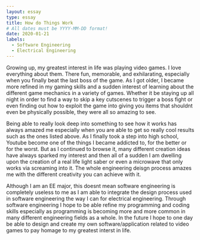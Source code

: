 ```yaml
---
layout: essay
type: essay
title: How do Things Work
# All dates must be YYYY-MM-DD format!
date: 2020-01-21
labels:
  - Software Engineering
  - Electrical Engineering
---
```


Growing up, my greatest interest in life was playing video games. I love everything about them. There fun, memorable, and exhilarating,
especially when you finally beat the last boss of the game. As I got older, I became more refined in my gaming skills and a sudden interest
of learning about the different game mechanics in a variety of games. Whether it be staying up all night in order to find a way to skip a key 
cutscenes to trigger a boss fight or even finding out how to exploit the game into giving you items that shouldnt even be physically 
possible, they were all so amazing to see.

Being able to really look deep into something to see how it works has always amazed me especially when you are able to get so really cool results 
such as the ones listed above. As I finally took a step into high school, Youtube become one of the things I became addicted to, for the 
better or for the worst. But as I continued to browse it, many different creation ideas have always sparked my interest and then all of a 
sudden I am dwelling upon the creation of a real life light saber or even a microwave that only works via screaming into it. The whole
engineering deisgn process amazes me with the different creativity you can achieve with it.

Although I am an EE major, this doesnt mean software engineering is completely useless to me as I am able to integrate the design process 
used in software engineering the way I can for electrical engineering. Through software engineering I hope to be able refine my programming and
coding skills especially as programming is becoming more and more common in many different engineering fields as a whole. In the future I hope
to one day be able to design and create my own software/application related to video games to pay homage to my greatest interst in life.
